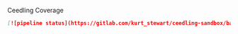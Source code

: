 Ceedling Coverage

```md
[![pipeline status](https://gitlab.com/kurt_stewart/ceedling-sandbox/badges/master/pipeline.svg)](https://gitlab.com/kurt_stewart/ceedling-sandbox/-/commits/master)
```

